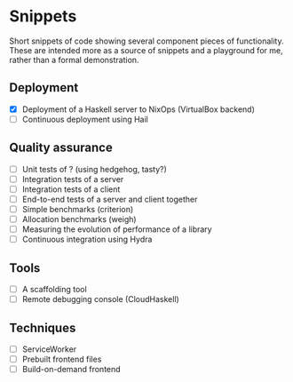 # Snippets

Short snippets of code showing several component pieces of functionality. These
are intended more as a source of snippets and a playground for me, rather than a
formal demonstration.

## Deployment
- [x] Deployment of a Haskell server to NixOps (VirtualBox backend)
- [ ] Continuous deployment using Hail

## Quality assurance
- [ ] Unit tests of ? (using hedgehog, tasty?)
- [ ] Integration tests of a server
- [ ] Integration tests of a client
- [ ] End-to-end tests of a server and client together
- [ ] Simple benchmarks (criterion)
- [ ] Allocation benchmarks (weigh)
- [ ] Measuring the evolution of performance of a library
- [ ] Continuous integration using Hydra

## Tools
- [ ] A scaffolding tool
- [ ] Remote debugging console (CloudHaskell)

## Techniques
- [ ] ServiceWorker
- [ ] Prebuilt frontend files
- [ ] Build-on-demand frontend
